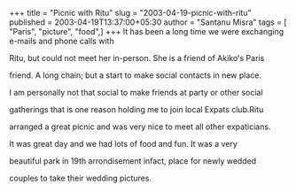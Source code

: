 +++
title = "Picnic with Ritu"
slug = "2003-04-19-picnic-with-ritu"
published = 2003-04-19T13:37:00+05:30
author = "Santanu Misra"
tags = [ "Paris", "picture", "food",]
+++
It has been a long time we were exchanging e-mails and phone calls with
Ritu, but could not meet her in-person. She is a friend of Akiko's Paris
friend. A long chain; but a start to make social contacts in new place.
I am personally not that social to make friends at party or other social
gatherings that is one reason holding me to join local Expats club.Ritu
arranged a great picnic and was very nice to meet all other expaticians.
It was great day and we had lots of food and fun. It was a very
beautiful park in 19th arrondisement infact, place for newly wedded
couples to take their wedding pictures.

